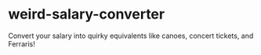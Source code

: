 # weird-salary-converter
Convert your salary into quirky equivalents like canoes, concert tickets, and Ferraris!
